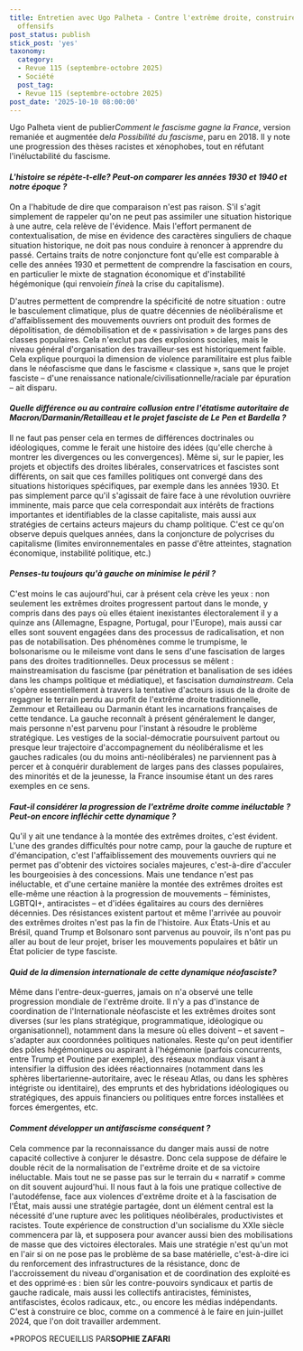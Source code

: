 ```yaml
---
title: Entretien avec Ugo Palheta - Contre l'extrême droite, construire des outils
  offensifs
post_status: publish
stick_post: 'yes'
taxonomy:
  category:
  - Revue 115 (septembre-octobre 2025)
  - Société
  post_tag:
  - Revue 115 (septembre-octobre 2025)
post_date: '2025-10-10 08:00:00'
---
```


Ugo Palheta vient de publier*Comment le fascisme gagne la France*, version remaniée et augmentée de*la Possibilité du fascisme*, paru en 2018. Il y note une progression des thèses racistes et xénophobes, tout en réfutant l'inéluctabilité du fascisme.

#### *L'histoire se répète-t-elle? Peut-on comparer les années 1930 et 1940 et notre époque ?*

On a l'habitude de dire que comparaison n'est pas raison. S'il s'agit simplement de rappeler qu'on ne peut pas assimiler une situation historique à une autre, cela relève de l'évidence. Mais l'effort permanent de contextualisation, de mise en évidence des caractères singuliers de chaque situation historique, ne doit pas nous conduire à renoncer à apprendre du passé. Certains traits de notre conjoncture font qu'elle est comparable à celle des années 1930 et permettent de comprendre la fascisation en cours, en particulier le mixte de stagnation économique et d'instabilité hégémonique (qui renvoie*in fine*à la crise du capitalisme).

D'autres permettent de comprendre la spécificité de notre situation : outre le basculement climatique, plus de quatre décennies de néolibéralisme et d'affaiblissement des mouvements ouvriers ont produit des formes de dépolitisation, de démobilisation et de « passivisation » de larges pans des classes populaires. Cela n'exclut pas des explosions sociales, mais le niveau général d'organisation des travailleur·ses est historiquement faible. Cela explique pourquoi la dimension de violence paramilitaire est plus faible dans le néofascisme que dans le fascisme « classique », sans que le projet fasciste – d'une renaissance nationale/civilisationnelle/raciale par épuration – ait disparu.

#### *Quelle différence ou au contraire collusion entre l'étatisme autoritaire de Macron/Darmanin/Retailleau et le projet fasciste de Le Pen et Bardella ?*

Il ne faut pas penser cela en termes de différences doctrinales ou idéologiques, comme le ferait une histoire des idées (qu'elle cherche à montrer les divergences ou les convergences). Même si, sur le papier, les projets et objectifs des droites libérales, conservatrices et fascistes sont différents, on sait que ces familles politiques ont convergé dans des situations historiques spécifiques, par exemple dans les années 1930. Et pas simplement parce qu'il s'agissait de faire face à une révolution ouvrière imminente, mais parce que cela correspondait
aux intérêts de fractions importantes et identifiables de la classe capitaliste, mais aussi aux stratégies de certains acteurs majeurs du champ politique. C'est ce qu'on observe depuis quelques années, dans la conjoncture de polycrises du capitalisme (limites environnementales en passe d'être atteintes, stagnation économique, instabilité politique, etc.)

#### *Penses-tu toujours qu'à gauche on minimise le péril ?*

C'est moins le cas aujourd'hui, car à présent cela crève les yeux : non seulement les extrêmes droites progressent partout dans le monde, y compris dans des pays où elles étaient inexistantes électoralement il y a quinze ans (Allemagne, Espagne, Portugal, pour l'Europe), mais aussi car elles sont souvent engagées dans des processus de radicalisation, et non pas de notabilisation. Des phénomènes comme le trumpisme, le bolsonarisme ou le mileisme vont dans le sens d'une fascisation de larges pans des droites traditionnelles. Deux processus se mêlent : mainstreamisation du fascisme (par pénétration et banalisation de ses idées dans les champs politique et médiatique), et fascisation du*mainstream*. Cela s'opère essentiellement à travers la tentative d'acteurs issus de la droite de regagner le terrain perdu au profit de l'extrême droite traditionnelle, Zemmour et Retailleau ou Darmanin étant les incarnations françaises de cette tendance. La gauche reconnaît à présent généralement le danger, mais personne n'est parvenu pour l'instant à résoudre le problème stratégique. Les vestiges de la social-démocratie poursuivent partout ou presque leur trajectoire d'accompagnement du néolibéralisme et les gauches radicales (ou du moins anti-néolibérales) ne parviennent pas à percer et à conquérir durablement de larges pans des classes populaires, des minorités et de la jeunesse, la France insoumise étant un des rares exemples en ce sens.

#### *Faut-il considérer la progression de l'extrême droite comme inéluctable ? Peut-on encore infléchir cette dynamique ?*

Qu'il y ait une tendance à la montée des extrêmes droites, c'est évident. L'une des grandes difficultés pour notre camp, pour la gauche de rupture et d'émancipation, c'est l'affaiblissement des mouvements ouvriers qui ne permet pas d'obtenir des victoires sociales majeures, c'est-à-dire d'acculer les bourgeoisies à des concessions. Mais une tendance n'est pas inéluctable, et d'une certaine manière la montée des extrêmes droites est elle-même une réaction à la progression de mouvements – féministes, LGBTQI+, antiracistes – et d'idées égalitaires au cours des dernières décennies. Des résistances existent partout et même l'arrivée au pouvoir des extrêmes droites n'est pas la fin de l'histoire. Aux États-Unis et au Brésil, quand Trump et Bolsonaro sont parvenus au pouvoir, ils n'ont pas pu aller au bout de leur projet, briser les mouvements populaires et bâtir un État policier de type fasciste.

#### *Quid de la dimension internationale de cette dynamique néofasciste?*

Même dans l'entre-deux-guerres, jamais on n'a observé une telle progression mondiale de l'extrême droite. Il n'y a pas d'instance de coordination de l'Internationale néofasciste et les extrêmes droites sont diverses (sur les plans stratégique, programmatique, idéologique ou organisationnel), notamment dans la mesure où elles doivent – et savent – s'adapter aux coordonnées politiques nationales. Reste qu'on peut identifier des pôles hégémoniques ou aspirant à l'hégémonie (parfois concurrents, entre Trump et Poutine par exemple), des réseaux mondiaux visant à intensifier la diffusion des idées réactionnaires (notamment dans les sphères libertarienne-autoritaire, avec le réseau Atlas, ou dans les sphères intégriste ou identitaire), des emprunts et des hybridations idéologiques ou stratégiques, des appuis financiers ou politiques entre forces installées et forces émergentes, etc.

#### *Comment développer un antifascisme conséquent ?*

Cela commence par la reconnaissance du danger mais aussi de notre capacité collective à conjurer le désastre. Donc cela suppose de défaire le double récit de la normalisation de l'extrême droite et de sa victoire inéluctable. Mais tout ne se passe pas sur le terrain du « narratif » comme on dit souvent aujourd'hui. Il nous faut à la fois une pratique collective de l'autodéfense, face aux violences d'extrême droite et à la fascisation de l'État, mais aussi une stratégie partagée, dont un élément central est la nécessité d'une rupture avec les politiques néolibérales, productivistes et racistes. Toute expérience de construction d'un socialisme du XXIe siècle commencera par là, et supposera pour avancer aussi bien des mobilisations de masse que des victoires électorales. Mais une stratégie n'est qu'un mot en l'air si on ne pose pas le problème de sa base matérielle, c'est-à-dire ici du renforcement des infrastructures de la résistance, donc de l'accroissement du niveau d'organisation et de coordination des exploité·es et des opprimé·es : bien sûr les contre-pouvoirs syndicaux et partis de gauche radicale, mais aussi les collectifs antiracistes, féministes, antifascistes, écolos radicaux, etc., ou encore les médias indépendants. C'est à construire ce bloc, comme on a commencé à le faire en juin-juillet 2024, que l'on doit travailler ardemment.

*PROPOS RECUEILLIS PAR**SOPHIE ZAFARI**